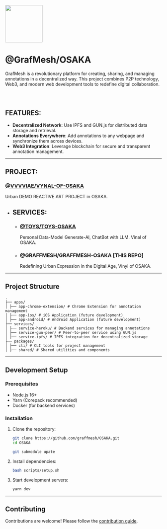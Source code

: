 <img width="120" src="https://github.com/user-attachments/assets/c846bb33-aec1-47b8-832b-2e6ec12ea86c" />

# @GrafMesh/OSAKA

GrafMesh is a revolutionary platform for creating, sharing, and managing annotations in a decentralized way. This project combines P2P technology, Web3, and modern web development tools to redefine digital collaboration.

### <br />

## FEATURES:

- **Decentralized Network**: Use IPFS and GUN.js for distributed data storage and retrieval.
- **Annotations Everywhere**: Add annotations to any webpage and synchronize them across devices.
- **Web3 Integration**: Leverage blockchain for secure and transparent annotation management.

---

## PROJECT:

### [@VVVVIAE/VYNAL-OF-OSAKA](https://github.com/vvvvise/VYNAL-OF-OSAKA)
Urban DEMO REACTIVE ART PROJECT in OSAKA.

  - ## SERVICES:

    - ### [@TOYS/TOYS-OSAKA](https://github.com/T-O-Y-S/TINY-TOYS)
      Personal Data-Model Generate-AI, ChatBot with LLM. Vinal of OSAKA.

    - ### @GRAFFMESH/GRAFFMESH-OSAKA [THIS REPO]
      Redefining Urban Expression in the Digital Age, Vinyl of OSAKA.

---

## Project Structure

```
.
├── apps/
│ ├── app-chrome-extension/ # Chrome Extension for annotation management
│ ├── app-ios/ # iOS Application (future development)
│ ├── app-android/ # Android Application (future development)
├── services/
│ ├── service-heroku/ # Backend services for managing annotations
│ ├── service-gun-peer/ # Peer-to-peer service using GUN.js
│ ├── service-ipfs/ # IPFS integration for decentralized storage
├── packages/
│ ├── cli/ # CLI tools for project management
│ ├── shared/ # Shared utilities and components
```

---

## Development Setup

### Prerequisites

- Node.js 16+
- Yarn (Corepack recommended)
- Docker (for backend services)

### Installation

1. Clone the repository:

   ```bash
   git clone https://github.com/graffmesh/OSAKA.git
   cd OSAKA

   git submodule upate
   ```

2. Install dependencies:

   ```bash
   bash scripts/setup.sh
   ```

3. Start development servers:

   ```bash
   yarn dev
   ```

---

## Contributing

Contributions are welcome! Please follow the [contribution guide](./CONTRIBUTING.md).

